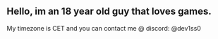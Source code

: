 ## Hello, im an 18 year old guy that loves games.
My timezone is CET and you can contact me @ discord: @dev1ss0 
